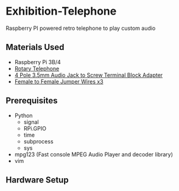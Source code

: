 # Exhibition-Telephone
Raspberry PI powered retro telephone to play custom audio

## Materials Used
- Raspberry Pi 3B/4
- [Rotary Telephone](https://a.co/d/g6QHbtn)
- [4 Pole 3.5mm Audio Jack to Screw Terminal Block Adapter](https://a.co/d/8EKYkN0)
- [Female to Female Jumper Wires x3](https://a.co/d/6lHln8J)

## Prerequisites
- Python
  - signal
  - RPi.GPIO
  - time
  - subprocess
  - sys
- mpg123 (Fast console MPEG Audio Player and decoder library)
- vim

## Hardware Setup

